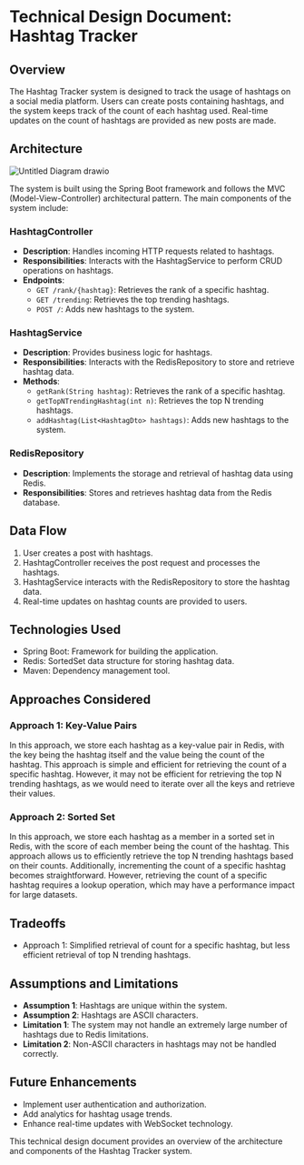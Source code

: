 # Technical Design Document: Hashtag Tracker

## Overview
The Hashtag Tracker system is designed to track the usage of hashtags on a social media platform. Users can create posts containing hashtags, and the system keeps track of the count of each hashtag used. Real-time updates on the count of hashtags are provided as new posts are made.

## Architecture

![Untitled Diagram drawio](https://github.com/mrmnzz/design/assets/22643248/eb70fc75-be5c-4e37-97e9-bfb5a63e3951)

The system is built using the Spring Boot framework and follows the MVC (Model-View-Controller) architectural pattern. The main components of the system include:

### HashtagController
- **Description**: Handles incoming HTTP requests related to hashtags.
- **Responsibilities**: Interacts with the HashtagService to perform CRUD operations on hashtags.
- **Endpoints**:
    - `GET /rank/{hashtag}`: Retrieves the rank of a specific hashtag.
    - `GET /trending`: Retrieves the top trending hashtags.
    - `POST /`: Adds new hashtags to the system.

### HashtagService
- **Description**: Provides business logic for hashtags.
- **Responsibilities**: Interacts with the RedisRepository to store and retrieve hashtag data.
- **Methods**:
    - `getRank(String hashtag)`: Retrieves the rank of a specific hashtag.
    - `getTopNTrendingHashtag(int n)`: Retrieves the top N trending hashtags.
    - `addHashtag(List<HashtagDto> hashtags)`: Adds new hashtags to the system.

### RedisRepository
- **Description**: Implements the storage and retrieval of hashtag data using Redis.
- **Responsibilities**: Stores and retrieves hashtag data from the Redis database.

## Data Flow
1. User creates a post with hashtags.
2. HashtagController receives the post request and processes the hashtags.
3. HashtagService interacts with the RedisRepository to store the hashtag data.
4. Real-time updates on hashtag counts are provided to users.

## Technologies Used
- Spring Boot: Framework for building the application.
- Redis: SortedSet data structure for storing hashtag data.
- Maven: Dependency management tool.

## Approaches Considered

### Approach 1: Key-Value Pairs
In this approach, we store each hashtag as a key-value pair in Redis, with the key being the hashtag itself and the value being the count of the hashtag. This approach is simple and efficient for retrieving the count of a specific hashtag. However, it may not be efficient for retrieving the top N trending hashtags, as we would need to iterate over all the keys and retrieve their values.

### Approach 2: Sorted Set
In this approach, we store each hashtag as a member in a sorted set in Redis, with the score of each member being the count of the hashtag. This approach allows us to efficiently retrieve the top N trending hashtags based on their counts. Additionally, incrementing the count of a specific hashtag becomes straightforward. However, retrieving the count of a specific hashtag requires a lookup operation, which may have a performance impact for large datasets.

## Tradeoffs
- Approach 1: Simplified retrieval of count for a specific hashtag, but less efficient retrieval of top N trending hashtags.

## Assumptions and Limitations
- **Assumption 1**: Hashtags are unique within the system.
- **Assumption 2**: Hashtags are ASCII characters.
- **Limitation 1**: The system may not handle an extremely large number of hashtags due to Redis limitations.
- **Limitation 2**: Non-ASCII characters in hashtags may not be handled correctly.

## Future Enhancements
- Implement user authentication and authorization.
- Add analytics for hashtag usage trends.
- Enhance real-time updates with WebSocket technology.

This technical design document provides an overview of the architecture and components of the Hashtag Tracker system.